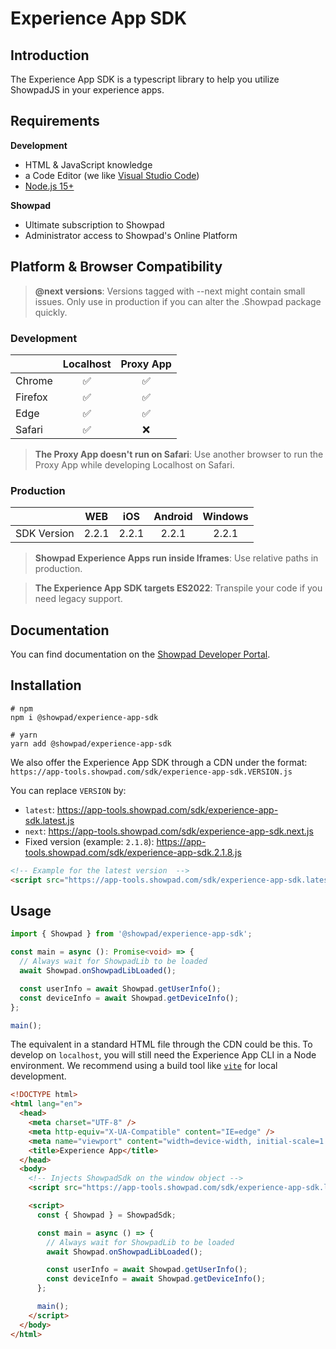 # Experience App SDK

## Introduction

The Experience App SDK is a typescript library to help you utilize ShowpadJS in
your experience apps.

## Requirements

**Development**

- HTML & JavaScript knowledge
- a Code Editor (we like [Visual Studio Code](https://code.visualstudio.com/))
- [Node.js 15+](https://nodejs.org/en/)

**Showpad**

- Ultimate subscription to Showpad
- Administrator access to Showpad's Online Platform

## Platform & Browser Compatibility

> **@next versions**: Versions tagged with --next might contain small issues.
> Only use in production if you can alter the .Showpad package quickly.

### Development

|         | Localhost | Proxy App |
| ------- | :-------: | :-------: |
| Chrome  |    ✅     |    ✅     |
| Firefox |    ✅     |    ✅     |
| Edge    |    ✅     |    ✅     |
| Safari  |    ✅     |    ❌     |

> **The Proxy App doesn't run on Safari**: Use another browser to run the Proxy
> App while developing Localhost on Safari.

### Production

|             |  WEB  |  iOS  | Android | Windows |
| ----------- | :---: | :---: | :-----: | :-----: |
| SDK Version | 2.2.1 | 2.2.1 |  2.2.1  |  2.2.1  |

> **Showpad Experience Apps run inside Iframes**: Use relative paths in
> production.

> **The Experience App SDK targets ES2022**: Transpile your code if you need
> legacy support.

## Documentation

You can find documentation on the
[Showpad Developer Portal](https://docs.api.showpad.com/).

## Installation

```shell
# npm
npm i @showpad/experience-app-sdk

# yarn
yarn add @showpad/experience-app-sdk
```

We also offer the Experience App SDK through a CDN under the format:
`https://app-tools.showpad.com/sdk/experience-app-sdk.VERSION.js`

You can replace `VERSION` by:

- `latest`: https://app-tools.showpad.com/sdk/experience-app-sdk.latest.js
- `next`: https://app-tools.showpad.com/sdk/experience-app-sdk.next.js
- Fixed version (example: `2.1.8`):
  https://app-tools.showpad.com/sdk/experience-app-sdk.2.1.8.js

```html
<!-- Example for the latest version  -->
<script src="https://app-tools.showpad.com/sdk/experience-app-sdk.latest.js"></script>
```

## Usage

```ts
import { Showpad } from '@showpad/experience-app-sdk';

const main = async (): Promise<void> => {
  // Always wait for ShowpadLib to be loaded
  await Showpad.onShowpadLibLoaded();

  const userInfo = await Showpad.getUserInfo();
  const deviceInfo = await Showpad.getDeviceInfo();
};

main();
```

The equivalent in a standard HTML file through the CDN could be this. To develop
on `localhost`, you will still need the Experience App CLI in a Node
environment. We recommend using a build tool like [`vite`](https://vitejs.dev/)
for local development.

```html
<!DOCTYPE html>
<html lang="en">
  <head>
    <meta charset="UTF-8" />
    <meta http-equiv="X-UA-Compatible" content="IE=edge" />
    <meta name="viewport" content="width=device-width, initial-scale=1.0" />
    <title>Experience App</title>
  </head>
  <body>
    <!-- Injects ShowpadSdk on the window object -->
    <script src="https://app-tools.showpad.com/sdk/experience-app-sdk.latest.js"></script>

    <script>
      const { Showpad } = ShowpadSdk;

      const main = async () => {
        // Always wait for ShowpadLib to be loaded
        await Showpad.onShowpadLibLoaded();

        const userInfo = await Showpad.getUserInfo();
        const deviceInfo = await Showpad.getDeviceInfo();
      };

      main();
    </script>
  </body>
</html>
```
